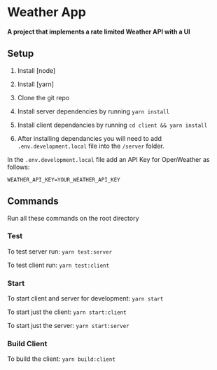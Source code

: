 # Weather App
**A project that implements a rate limited Weather API with a UI**

## Setup
1.  Install [node]

2.  Install [yarn]

3.  Clone the git repo
    
4.  Install server dependencies by running `yarn install`

5.  Install client dependancies by running `cd client && yarn install`

6. After installing dependancies you will need to add `.env.development.local` file into the `/server` folder.

In the `.env.development.local` file add an API Key for OpenWeather as follows:
```
WEATHER_API_KEY=YOUR_WEATHER_API_KEY
```

## Commands
Run all these commands on the root directory

### Test
To test server run: `yarn test:server`

To test client run: `yarn test:client`

### Start
To start client and server for development: `yarn start`

To start just the client: `yarn start:client`

To start just the server: `yarn start:server`


### Build Client
To build the client: `yarn build:client`
